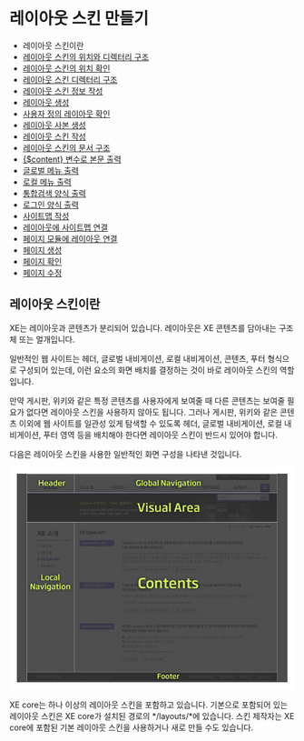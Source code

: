 # 레이아웃 스킨 만들기

- 레이아웃 스킨이란
- [레이아웃 스킨의 위치와 디렉터리 구조](../02_layout_structure)
 - [레이아웃 스킨의 위치 확인](../02_layout_structure/confirm_directory)
 - [레이아웃 스킨 디렉터리 구조](../02_layout_structure/directory_structure)
- [레이아웃 스킨 정보 작성](../03_write_layout_info)
- [레이아웃 생성](../04_make_layout_instance)
 - [사용자 정의 레이아웃 확인](../04_make_layout_instance/confirm_user_defined_layout)
 - [레이아웃 사본 생성](../04_make_layout_instance/copy_layout)
- [레이아웃 스킨 작성](../05_write_layout)
 - [레이아웃 스킨의 문서 구조](../05_write_layout/layout_structure)
 - [{$content} 변수로 본문 출력](../05_write_layout/print_content)
 - [글로벌 메뉴 출력](../05_write_layout/print_global_menu)
 - [로컬 메뉴 출력](../05_write_layout/print_local_menu)
 - [통합검색 양식 출력](../05_write_layout/print_search_form)
 - [로그인 양식 출력](../05_write_layout/print_login_form)
- [사이트맵 작성](../06_write_sitemap)
- [레이아웃에 사이트맵 연결](../07_link_sitemap)
- [페이지 모듈에 레이아웃 연결](../08_link_layout)
 - [페이지 생성](../08_link_layout/make_page)
 - [페이지 확인](../08_link_layout/confirm_page)
 - [페이지 수정](../08_link_layout/edit_page)

## 레이아웃 스킨이란

XE는 레이아웃과 콘텐츠가 분리되어 있습니다. 레이아웃은 XE 콘텐츠를 담아내는 구조체 또는 얼개입니다.

일반적인 웹 사이트는 헤더, 글로벌 내비게이션, 로컬 내비게이션, 콘텐츠, 푸터 형식으로 구성되어 있는데, 이런 요소의 화면 배치를 결정하는 것이 바로 레이아웃 스킨의 역할입니다.

만약 게시판, 위키와 같은 특정 콘텐츠를 사용자에게 보여줄 때 다른 콘텐츠는 보여줄 필요가 없다면 레이아웃 스킨을 사용하지 않아도 됩니다. 그러나 게시판, 위키와 같은 콘텐츠 이외에 웹 사이트를 일관성 있게 탐색할 수 있도록 헤더, 글로벌 내비게이션, 로컬 내비게이션, 푸터 영역 등을 배치해야 한다면 레이아웃 스킨이 반드시 있어야 합니다.

다음은 레이아웃 스킨을 사용한 일반적인 화면 구성을 나타낸 것입니다.

![레이아웃 스킨을 사용한 일반적인 화면 구성](./001.png)

XE core는 하나 이상의 레이아웃 스킨을 포함하고 있습니다. 기본으로 포함되어 있는 레이아웃 스킨은 XE core가 설치된 경로의 */layouts/*에 있습니다. 스킨 제작자는 XE core에 포함된 기본 레이아웃 스킨을 사용하거나 새로 만들 수도 있습니다.
